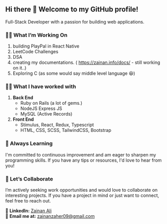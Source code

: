 ## Hi there 👋 Welcome to my GitHub profile!

 Full-Stack Developer with a passion for building web applications.
 ### 👨‍💻 What I’m Working On
 1) building PlayPal in React Native
 2) LeetCode Challenges
 3) DSA
 4) creating my documentations. ( https://zainan.info/docs/ - still working on it..)
 5) Exploring C (as some would say middle level language 😆)


### 👨‍💻 What I have worked with
1. **Back End**
   - Ruby on Rails (a lot of gems.)
   - NodeJS Express JS
   - MySQL (Active Records)
2. **Front End**
   - Stimulus, React, Redux, Typescript
   - HTML, CSS, SCSS, TailwindCSS, Bootstrap


### 🌱 Always Learning
I'm committed to continuous improvement and am eager to sharpen my programming skills. If you have any tips or resources, I'd love to hear from you!

### 🤝 Let’s Collaborate
I’m actively seeking work opportunities and would love to collaborate on interesting projects. If you have a project in mind or just want to connect, feel free to reach out.


📧 **LinkedIn:** [Zainan Ali](https://www.linkedin.com/in/zainan-ali/) <br>
📧 **Email me at:** [zainanzaher09@gmail.com](mailto:zainanzaher09@gmail.com)

<!--
**zainanz/zainanz** is a ✨ _special_ ✨ repository because its `README.md` (this file) appears on your GitHub profile.

Here are some ideas to get you started:

- 🔭 I’m currently working on ...
- 🌱 I’m currently learning ...
- 👯 I’m looking to collaborate on ...
- 🤔 I’m looking for help with ...
- 💬 Ask me about ...
- 📫 How to reach me: ...
- 😄 Pronouns: ...
- ⚡ Fun fact: ...
-->
